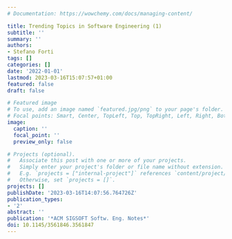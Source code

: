 ```yaml
---
# Documentation: https://wowchemy.com/docs/managing-content/

title: Trending Topics in Software Engineering (1)
subtitle: ''
summary: ''
authors:
- Stefano Forti
tags: []
categories: []
date: '2022-01-01'
lastmod: 2023-03-16T15:07:57+01:00
featured: false
draft: false

# Featured image
# To use, add an image named `featured.jpg/png` to your page's folder.
# Focal points: Smart, Center, TopLeft, Top, TopRight, Left, Right, BottomLeft, Bottom, BottomRight.
image:
  caption: ''
  focal_point: ''
  preview_only: false

# Projects (optional).
#   Associate this post with one or more of your projects.
#   Simply enter your project's folder or file name without extension.
#   E.g. `projects = ["internal-project"]` references `content/project/deep-learning/index.md`.
#   Otherwise, set `projects = []`.
projects: []
publishDate: '2023-03-16T14:07:56.764726Z'
publication_types:
- '2'
abstract: ''
publication: '*ACM SIGSOFT Softw. Eng. Notes*'
doi: 10.1145/3561846.3561847
---
```


